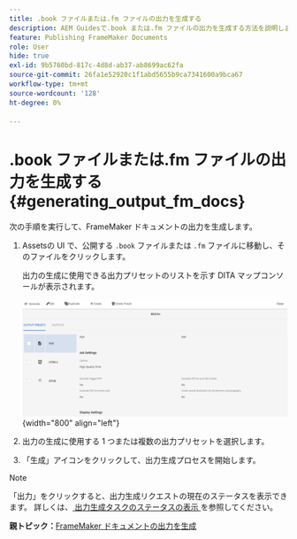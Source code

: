 ```yaml
---
title: .book ファイルまたは.fm ファイルの出力を生成する
description: AEM Guidesで.book または.fm ファイルの出力を生成する方法を説明します。
feature: Publishing FrameMaker Documents
role: User
hide: true
exl-id: 9b5760bd-817c-4d8d-ab37-ab8699ac62fa
source-git-commit: 26fa1e52920c1f1abd5655b9ca7341600a9bca67
workflow-type: tm+mt
source-wordcount: '128'
ht-degree: 0%

---
```


# .book ファイルまたは.fm ファイルの出力を生成する {#generating_output_fm_docs}

次の手順を実行して、FrameMaker ドキュメントの出力を生成します。

1. Assetsの UI で、公開する `.book` ファイルまたは `.fm` ファイルに移動し、そのファイルをクリックします。

   出力の生成に使用できる出力プリセットのリストを示す DITA マップコンソールが表示されます。

   ![](images/publish-fm-doc.png){width="800" align="left"}

1. 出力の生成に使用する 1 つまたは複数の出力プリセットを選択します。

1. 「生成」アイコンをクリックして、出力生成プロセスを開始します。


>[!NOTE]
>
> 「出力」をクリックすると、出力生成リクエストの現在のステータスを表示できます。 詳しくは、[ 出力生成タスクのステータスの表示 ](fm-output-view-status.md) を参照してください。

**親トピック：**&#x200B;[ FrameMaker ドキュメントの出力を生成 ](fm-output-generatation.md)
